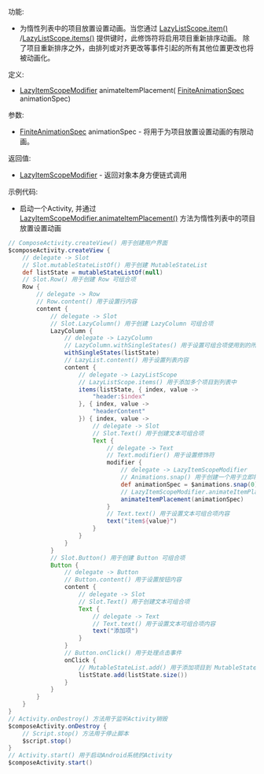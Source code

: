 功能:

+ 为惰性列表中的项目放置设置动画。当您通过
  [LazyListScope.item()](/API/UI/Compose/Widget/LazyList/LazyListScope/README.md?id=item)
  /[LazyListScope.items()](/API/UI/Compose/Widget/LazyList/LazyListScope/README.md?id=items)
  提供键时，此修饰符将启用项目重新排序动画。
  除了项目重新排序之外，由排列或对齐更改等事件引起的所有其他位置更改也将被动画化。

定义:

+ [LazyItemScopeModifier](/API/UI/Compose/Modifier/LazyItemScopeModifier/README.md) animateItemPlacement(
  [FiniteAnimationSpec](/API/UI/Compose/Animation/FiniteAnimationSpec/README.md) animationSpec)

参数:

+ [FiniteAnimationSpec](/API/UI/Compose/Animation/FiniteAnimationSpec/README.md) animationSpec -
  将用于为项目放置设置动画的有限动画。

返回值:

+ [LazyItemScopeModifier](/API/UI/Compose/Modifier/LazyItemScopeModifier/README.md) - 返回对象本身方便链式调用

示例代码:

+ 启动一个Activity,
  并通过 [LazyItemScopeModifier.animateItemPlacement()](/API/UI/Compose/Modifier/LazyItemScopeModifier/README.md?id=animateItemPlacement)
  方法为惰性列表中的项目放置设置动画

```groovy
// ComposeActivity.createView() 用于创建用户界面
$composeActivity.createView {
    // delegate -> Slot
    // Slot.mutableStateListOf() 用于创建 MutableStateList
    def listState = mutableStateListOf(null)
    // Slot.Row() 用于创建 Row 可组合项
    Row {
        // delegate -> Row
        // Row.content() 用于设置行内容
        content {
            // delegate -> Slot
            // Slot.LazyColumn() 用于创建 LazyColumn 可组合项
            LazyColumn {
                // delegate -> LazyColumn
                // LazyColumn.withSingleStates() 用于设置可组合项使用到的所有 SingleState
                withSingleStates(listState)
                // LazyList.content() 用于设置列表内容
                content {
                    // delegate -> LazyListScope
                    // LazyListScope.items() 用于添加多个项目到列表中
                    items(listState, { index, value ->
                        "header:$index"
                    }, { index, value ->
                        "headerContent"
                    }) { index, value ->
                        // delegate -> Slot
                        // Slot.Text() 用于创建文本可组合项
                        Text {
                            // delegate -> Text
                            // Text.modifier() 用于设置修饰符
                            modifier {
                                // delegate -> LazyItemScopeModifier
                                // Animations.snap() 用于创建一个用于立即将动画值切换为结束值的 AnimationSpec。
                                def animationSpec = $animations.snap(0)
                                // LazyItemScopeModifier.animateItemPlacement() 用于为惰性列表中的项目放置设置动画
                                animateItemPlacement(animationSpec)
                            }
                            // Text.text() 用于设置文本可组合项内容
                            text("item${value}")
                        }
                    }
                }
            }
            // Slot.Button() 用于创建 Button 可组合项
            Button {
                // delegate -> Button
                // Button.content() 用于设置按钮内容
                content {
                    // delegate -> Slot
                    // Slot.Text() 用于创建文本可组合项
                    Text {
                        // delegate -> Text
                        // Text.text() 用于设置文本可组合项内容
                        text("添加项")
                    }
                }
                // Button.onClick() 用于处理点击事件
                onClick {
                    // MutableStateList.add() 用于添加项目到 MutableStateList
                    listState.add(listState.size())
                }
            }
        }
    }
}
// Activity.onDestroy() 方法用于监听Activity销毁
$composeActivity.onDestroy {
    // Script.stop() 方法用于停止脚本
    $script.stop()
}
// Activity.start() 用于启动Android系统的Activity
$composeActivity.start()
```
